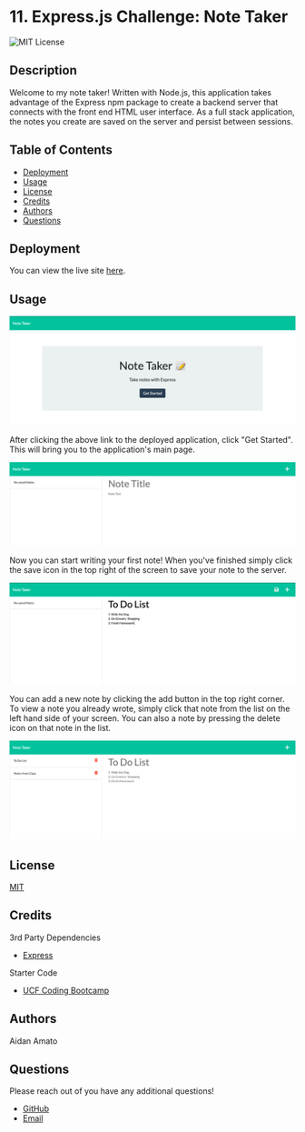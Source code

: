 # 11. Express.js Challenge: Note Taker

![MIT License](https://img.shields.io/badge/license-MIT-green)

## Description

Welcome to my note taker! Written with Node.js, this application takes advantage of the Express npm package to create a backend server that connects with the front end HTML user interface. As a full stack application, the notes you create are saved on the server and persist between sessions.

## Table of Contents

* [Deployment](#deployment)
* [Usage](#usage)
* [License](#license)
* [Credits](#credits)
* [Authors](#authors)
* [Questions](#questions)

## Deployment

You can view the live site [here](https://amato-note-taker.herokuapp.com/).

## Usage

![A screenshot of the landing page.](./screenshots/screenshot-1.png)

After clicking the above link to the deployed application, click "Get Started". This will bring you to the application's main page.

![A screenshot of the main page with no saved notes](./screenshots/screenshot-2.png)

Now you can start writing your first note! When you've finished simply click the save icon in the top right of the screen to save your note to the server.

![A screenshot of a sample note](./screenshots/screenshot-3.png)

You can add a new note by clicking the add button in the top right corner. To view a note you already wrote, simply click that note from the list on the left hand side of your screen. You can also a note by pressing the delete icon on that note in the list.

![A screenshot of a list of saved notes](./screenshots/screenshot-4.png)

## License

[MIT](./LICENSE.txt)

## Credits

3rd Party Dependencies

* [Express](https://expressjs.com/)

Starter Code

* [UCF Coding Bootcamp](https://github.com/coding-boot-camp/miniature-eureka)

## Authors

Aidan Amato

## Questions

Please reach out of you have any additional questions!

* [GitHub](https://github.com/aidanamato)
* [Email](mailto:aidanamato@comcast.net)
